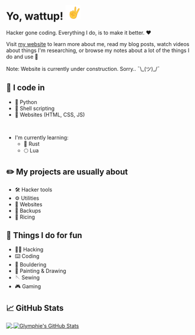 # Yo, wattup! <img src="https://raw.githubusercontent.com/glymphie/glymphie/main/v.gif" width="40px" height="40px" />

Hacker gone coding. Everything I do, is to make it better. ❤️

Visit [my website](https://glymphie.xyz/) to learn more about me, read my blog posts, watch videos about things I'm researching, or browse my notes about a lot of the things I do and use 🤙

Note: Website is currently under construction. Sorry.. ¯\\\_(ツ)\_/¯

## 🔧 I code in

- 🐍 Python
- 🤖 Shell scripting
- 📄 Websites (HTML, CSS, JS)

<br>

- I'm currently learning:
  - 🦀 Rust
  - 🌕 Lua

## ✏️ My projects are usually about

- 🛠️ Hacker tools
- ⚙️ Utilities
- 📃 Websites
- 📂 Backups
- 🍙 Ricing

## 💪 Things I do for fun

- 👨‍💻 Hacking
- ⌨️ Coding
- 🧗 Bouldering
- 🎨 Painting & Drawing
- 🪡 Sewing
- 🎮 Gaming

## 📈 GitHub Stats

<a href="https://github.com/glymphie/glymphie">
  <img align="center" src="https://github-readme-stats.vercel.app/api/top-langs/?username=glymphie&hide=javascript,css,scss,roff,c&title_color=f8f8f8&text_color=f8f8f8&bg_color=191919&langs_count=5" />
</a>
<a href="https://github.com/glymphie/glymphie">
  <img align="center" src="https://github-readme-stats.vercel.app/api?username=glymphie&show_icons=true&line_height=40&count_private=true&title_color=f8f8f8&text_color=f8f8f8&icon_color=83ff52&bg_color=191919" alt="Glymphie's GitHub Stats" />
</a>
